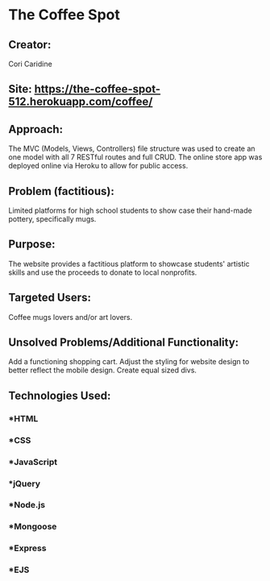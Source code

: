 # The Coffee Spot  

## Creator:
Cori Caridine

## Site: https://the-coffee-spot-512.herokuapp.com/coffee/

## Approach:
The MVC (Models, Views, Controllers) file structure was used to create an one model with all 7 RESTful routes and full CRUD. The online store app was deployed online via Heroku to allow for public access.

## Problem (factitious):
Limited platforms for high school students to show case their hand-made pottery, specifically mugs.

## Purpose:
The website provides a factitious platform to showcase students' artistic skills and use the proceeds to donate to local nonprofits.

## Targeted Users:
Coffee mugs lovers and/or art lovers.

## Unsolved Problems/Additional Functionality:
Add a functioning shopping cart. Adjust the styling for website design to better reflect the mobile design. Create equal sized divs. 

## Technologies Used:
###  *HTML
###  *CSS
###  *JavaScript
###  *jQuery
###  *Node.js
###  *Mongoose
###  *Express
###  *EJS
